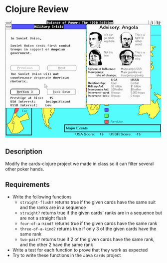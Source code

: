 # Clojure Review

![screenshot](screenshot.jpg)

## Description

Modify the cards-clojure project we made in class so it can filter several other poker hands.

## Requirements

* Write the following functions
  * `straight-flush?` returns true if the given cards have the same suit and the ranks are in a sequence
  * `straight?` returns true if the given cards' ranks are in a sequence but are not a straight flush
  * `four-of-a-kind?` returns true if the given cards have the same rank
  * `three-of-a-kind?` returns true if only 3 of the given cards have the same rank
  * `two-pair?` returns true if 2 of the given cards have the same rank, and the other 2 have the same rank
* Write a test for each function to prove that they work as expected
* Try to write these functions in the Java `Cards` project
